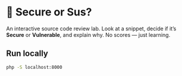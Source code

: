 # 🔐 Secure or Sus?
An interactive source code review lab. Look at a snippet, decide if it’s **Secure** or **Vulnerable**, and explain why. No scores — just learning.

## Run locally
```bash
php -S localhost:8000
